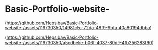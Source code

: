 # Basic-Portfolio-website-

(https://github.com/Hepsibav/Basic-Portfolio-website-/assets/119730350/14981c5c-72da-48f9-9bfa-40a80194dbba)

(https://github.com/Hepsibav/Basic-Portfolio-website-/assets/119730350/a5cdbebe-b06f-4037-80d9-4fb256283f90)

